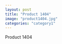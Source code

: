 ```yaml
---
layout: post
title: "Product 1404"
image: "product1404.jpg"
categories: "category1"
---
```

Product 1404
